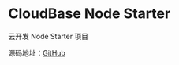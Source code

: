 # CloudBase Node Starter

云开发 Node Starter 项目

源码地址：[GitHub](https://github.com/TencentCloudBase/cloudbase-templates/blob/master/node-trigger/)
